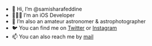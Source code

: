 - 👋 Hi, I’m @samisharafeddine
- 👨🏼‍💻 I’m an iOS Developer
- 🌌 I’m also an amateur astronomer & astrophotographer
- 🐦 You can find me on [Twitter](https://twitter.com/owlistry) or [Instagram](https://instagram.com/astro.sami)
- 📫 You can also reach me by [mail](mailto:s@sami.sh)

<!---
samisharafeddine/samisharafeddine is a ✨ special ✨ repository because its `README.md` (this file) appears on your GitHub profile.
You can click the Preview link to take a look at your changes.
--->

